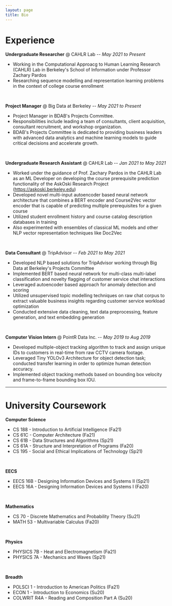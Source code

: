 ```yaml
---
layout: page
title: Bio
---
```


# Experience 
**Undergraduate Researcher** @ CAHLR Lab -- *May 2021 to Present*
- Working in the Computational Approacg to Human Learning Research (CAHLR) Lab in Berkeley's School of Information under Professor Zachary Pardos
- Researching sequence modelling and representation learning problems in the context of college course enrollment 
<br>

**Project Manager** @ Big Data at Berkeley -- *May 2021 to Present*
- Project Manager in BDAB's Projects Committee.
- Responsibilities include leading a team of consultants, client acquisition, consultant recruitment, and workshop organization.
- BDAB's Projects Committee is dedicated to providing business leaders with advanced data analytics and machine learning models to guide critical decisions and accelerate growth.
<br>

**Undergraduate Research Assistant** @ CAHLR Lab -- *Jan 2021 to May 2021*
- Worked under the guidance of Prof. Zachary Pardos in the CAHLR Lab as an ML Developer on developing the course prerequisite prediction functionality of the AskOski Research Project (https://askoski.berkeley.edu)
- Developed novel multi-input autoencoder based neural network architecture that combines a BERT encoder and Course2Vec vector encoder that is capable of predicting multiple prerequisites for a given course
- Utilized student enrollment history and course catalog description databases in training
- Also experimented with ensembles of classical ML models and other NLP vector representation techniques like Doc2Vec
<br>

**Data Consultant** @ TripAdvisor -- *Feb 2021 to May 2021*
- Developed NLP based solutions for TripAdvisor working through Big Data at Berkeley's Projects Committee
- Implemented BERT based neural network for multi-class multi-label classification and novelty flagging of customer service chat interactions
- Leveraged autoencoder based approach for anomaly detection and scoring
- Utilized unsupervised topic modelling techniques on raw chat corpus to extract valuable business insights regarding customer service workload optimization
- Conducted extensive data cleaning, text data preprocessing, feature generation, and text embedding generation
<br>

**Computer Vision Intern** @ PointR Data Inc. -- *May 2019 to Aug 2019*
- Developed multiple-object tracking algorithm to track and assign unique IDs to customers in real-time from raw CCTV camera footage.
- Leveraged Tiny YOLOv3 Architecture for object detection task; conducted transfer learning in order to optimize human detection accuracy.
- Implemented object tracking methods based on bounding box velocity and frame-to-frame bounding box IOU.
--- 

# University Coursework
**Computer Science**
- CS 188 - Introduction to Artificial Intelligence (Fa21)
- CS 61C - Computer Architecture (Fa21)
- CS 61B - Data Structures and Algorithms (Sp21)
- CS 61A - Structure and Interpretation of Programs (Fa20)
- CS 195 - Social and Ethical Implications of Technology (Sp21)
<br>

**EECS**
- EECS 16B - Designing Information Devices and Systems II (Sp21)
- EECS 16A - Designing Information Devices and Systems I (Fa20)
<br>

**Mathematics**
- CS 70 - Discrete Mathematics and Probability Theory (Su21)
- MATH 53 - Multivariable Calculus (Fa20)
<br>

**Physics**
- PHYSICS 7B - Heat and Electromagnetism (Fa21)
- PHYSICS 7A - Mechanics and Waves (Sp21)
<br>

**Breadth**
- POLSCI 1 - Introduction to American Politics (Fa21)
- ECON 1 - Introduction to Economics (Su20)
- COLWRIT R4A - Reading and Composition Part A (Su20)
